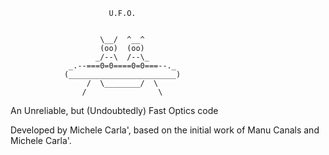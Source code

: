                           U.F.O.
 
 
                        \__/  ^__^
                        (oo)  (oo)
                       _/--\  /--\_
                 _.--===0=0====0=0===--._
                (________________________)
                     /  \________/  \
                    /                \
 
 
 
An Unreliable, but (Undoubtedly) Fast Optics code

Developed by Michele Carla',
based on the initial work of Manu Canals and Michele Carla'.

